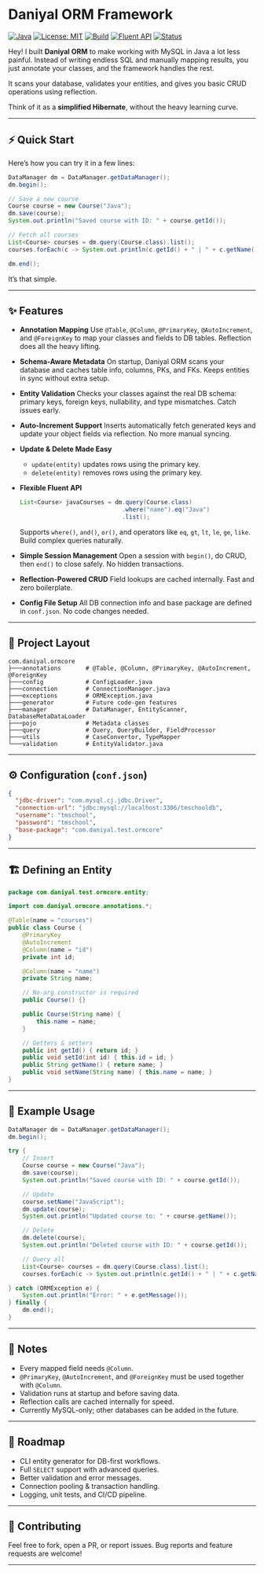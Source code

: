 # Daniyal ORM Framework

[![Java](https://img.shields.io/badge/Java-8-blue)](https://www.oracle.com/java/)
[![License: MIT](https://img.shields.io/badge/License-MIT-green.svg)](LICENSE)
[![Build](https://img.shields.io/badge/build-passing-brightgreen)](#)
[![Fluent API](https://img.shields.io/badge/API-Fluent-orange)](#)
[![Status](https://img.shields.io/badge/status-active-brightgreen)](#)

Hey! I built **Daniyal ORM** to make working with MySQL in Java a lot less painful.
Instead of writing endless SQL and manually mapping results, you just annotate your classes, and the framework handles the rest.

It scans your database, validates your entities, and gives you basic CRUD operations using reflection.

Think of it as a **simplified Hibernate**, without the heavy learning curve.

---

## ⚡ Quick Start

Here’s how you can try it in a few lines:

```java
DataManager dm = DataManager.getDataManager();
dm.begin();

// Save a new course
Course course = new Course("Java");
dm.save(course);
System.out.println("Saved course with ID: " + course.getId());

// Fetch all courses
List<Course> courses = dm.query(Course.class).list();
courses.forEach(c -> System.out.println(c.getId() + " | " + c.getName()));

dm.end();
```

It’s that simple.

---

## ✨ Features

* **Annotation Mapping**
  Use `@Table`, `@Column`, `@PrimaryKey`, `@AutoIncrement`, and `@ForeignKey` to map your classes and fields to DB tables. Reflection does all the heavy lifting.

* **Schema-Aware Metadata**
  On startup, Daniyal ORM scans your database and caches table info, columns, PKs, and FKs. Keeps entities in sync without extra setup.

* **Entity Validation**
  Checks your classes against the real DB schema: primary keys, foreign keys, nullability, and type mismatches. Catch issues early.

* **Auto-Increment Support**
  Inserts automatically fetch generated keys and update your object fields via reflection. No more manual syncing.

* **Update & Delete Made Easy**

  * `update(entity)` updates rows using the primary key.
  * `delete(entity)` removes rows using the primary key.

* **Flexible Fluent API**

  ```java
  List<Course> javaCourses = dm.query(Course.class)
                               .where("name").eq("Java")
                               .list();
  ```

  Supports `where()`, `and()`, `or()`, and operators like `eq`, `gt`, `lt`, `le`, `ge`, `like`. Build complex queries naturally.

* **Simple Session Management**
  Open a session with `begin()`, do CRUD, then `end()` to close safely. No hidden transactions.

* **Reflection-Powered CRUD**
  Field lookups are cached internally. Fast and zero boilerplate.

* **Config File Setup**
  All DB connection info and base package are defined in `conf.json`. No code changes needed.

---

## 📂 Project Layout

```
com.daniyal.ormcore
├───annotations       # @Table, @Column, @PrimaryKey, @AutoIncrement, @ForeignKey
├───config            # ConfigLoader.java
├───connection        # ConnectionManager.java
├───exceptions        # ORMException.java
├───generator         # Future code-gen features
├───manager           # DataManager, EntityScanner, DatabaseMetaDataLoader
├───pojo              # Metadata classes
├───query             # Query, QueryBuilder, FieldProcessor
├───utils             # CaseConvertor, TypeMapper
└───validation        # EntityValidator.java
```

---

## ⚙️ Configuration (`conf.json`)

```json
{
  "jdbc-driver": "com.mysql.cj.jdbc.Driver",
  "connection-url": "jdbc:mysql://localhost:3306/tmschooldb",
  "username": "tmschool",
  "password": "tmschool",
  "base-package": "com.daniyal.test.ormcore"
}
```

---

## 🏗 Defining an Entity

```java
package com.daniyal.test.ormcore.entity;

import com.daniyal.ormcore.annotations.*;

@Table(name = "courses")
public class Course {
    @PrimaryKey
    @AutoIncrement
    @Column(name = "id")
    private int id;

    @Column(name = "name")
    private String name;

    // No-arg constructor is required
    public Course() {}

    public Course(String name) {
        this.name = name;
    }

    // Getters & setters
    public int getId() { return id; }
    public void setId(int id) { this.id = id; }
    public String getName() { return name; }
    public void setName(String name) { this.name = name; }
}
```

---

## 🚀 Example Usage

```java
DataManager dm = DataManager.getDataManager();
dm.begin();

try {
    // Insert
    Course course = new Course("Java");
    dm.save(course);
    System.out.println("Saved course with ID: " + course.getId());

    // Update
    course.setName("JavaScript");
    dm.update(course);
    System.out.println("Updated course to: " + course.getName());

    // Delete
    dm.delete(course);
    System.out.println("Deleted course with ID: " + course.getId());

    // Query all
    List<Course> courses = dm.query(Course.class).list();
    courses.forEach(c -> System.out.println(c.getId() + " | " + c.getName()));

} catch (ORMException e) {
    System.out.println("Error: " + e.getMessage());
} finally {
    dm.end();
}
```

---

## 📌 Notes

* Every mapped field needs `@Column`.
* `@PrimaryKey`, `@AutoIncrement`, and `@ForeignKey` must be used together with `@Column`.
* Validation runs at startup and before saving data.
* Reflection calls are cached internally for speed.
* Currently MySQL-only; other databases can be added in the future.

---

## 🔮 Roadmap

* CLI entity generator for DB-first workflows.
* Full `SELECT` support with advanced queries.
* Better validation and error messages.
* Connection pooling & transaction handling.
* Logging, unit tests, and CI/CD pipeline.
---

## 🤝 Contributing

Feel free to fork, open a PR, or report issues. Bug reports and feature requests are welcome!

---
